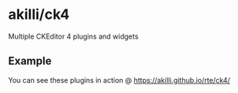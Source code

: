 # akilli/ck4

Multiple CKEditor 4 plugins and widgets

## Example

You can see these plugins in action @ https://akilli.github.io/rte/ck4/
